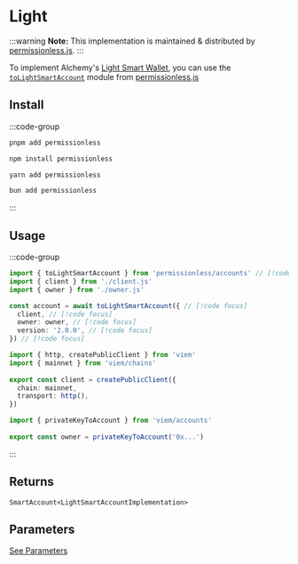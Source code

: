 # Light

:::warning
**Note:** This implementation is maintained & distributed by [permissionless.js](https://docs.pimlico.io/permissionless).
:::

To implement Alchemy's [Light Smart Wallet](https://github.com/alchemyplatform/light-account), you can use the [`toLightSmartAccount`](https://docs.pimlico.io/permissionless/reference/accounts/toLightSmartAccount) module from [permissionless.js](https://docs.pimlico.io/permissionless/)

## Install

:::code-group
```bash [pnpm]
pnpm add permissionless
```

```bash [npm]
npm install permissionless
```

```bash [yarn]
yarn add permissionless
```

```bash [bun]
bun add permissionless
```
:::

## Usage

:::code-group

```ts twoslash [example.ts]
import { toLightSmartAccount } from 'permissionless/accounts' // [!code focus]
import { client } from './client.js'
import { owner } from './owner.js'

const account = await toLightSmartAccount({ // [!code focus]
  client, // [!code focus]
  owner: owner, // [!code focus]
  version: '2.0.0', // [!code focus]
}) // [!code focus]
```

```ts twoslash [client.ts] filename="config.ts"
import { http, createPublicClient } from 'viem'
import { mainnet } from 'viem/chains'
 
export const client = createPublicClient({
  chain: mainnet,
  transport: http(),
})
```

```ts twoslash [owner.ts (Private Key)] filename="owner.ts"
import { privateKeyToAccount } from 'viem/accounts'
 
export const owner = privateKeyToAccount('0x...')
```
:::

## Returns

`SmartAccount<LightSmartAccountImplementation>`

## Parameters

[See Parameters](https://docs.pimlico.io/permissionless/reference/accounts/toLightSmartAccount#parameters)
